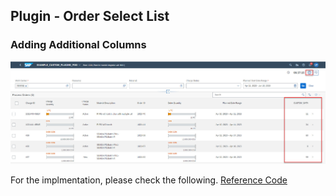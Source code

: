 ## Plugin - Order Select List

### Adding Additional Columns 
![](../docs/assets/coreplugin-extensions/OrderSelectList_AdditionalColumn_DataFromAPI.jpg)

For the implmentation, please check the following.
[Reference Code](plugins/webapp/orderListExtensionProvider/CreateExtension.js)

